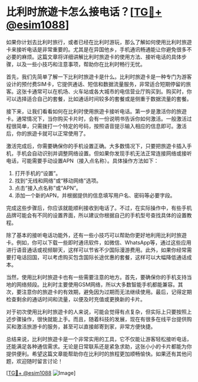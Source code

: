 # 比利时旅遊卡怎么接电话？[[TG💪+ @esim1088](https://t.me/s/esim1088)]

如果你计划去比利时旅行，或者已经在比利时游玩，那么了解如何使用比利时旅遊卡来接听电话是非常重要的。尤其是在异国他乡，手机通讯畅通能让你避免很多不必要的麻烦。这篇文章将详细讲解比利时旅遊卡的使用方法、接听电话的具体步骤，以及一些小技巧和注意事项，帮助你在比利时畅行无忧。

首先，我们先简单了解一下比利时旅遊卡是什么。比利时旅遊卡是一种专门为游客设计的预付费SIM卡，它提供通话、短信和数据流量服务，非常适合短期停留的旅客。这张卡通常可以在机场、火车站或各大城市的电信营业厅购买到。购买时，你可以选择适合自己的套餐，比如通话时间较多的套餐或是侧重于数据流量的套餐。

接下来，让我们看看如何在比利时使用旅遊卡接听电话。第一步是激活你的旅遊卡。通常情况下，当你购买卡片时，会有一份说明书告诉你如何激活。一般激活过程很简单，只需拨打一个特定的号码，按照语音提示输入相应的信息即可。激活后，你的旅遊卡就可以正常使用了。

激活完成后，你需要确保你的手机设置正确。大多数情况下，只要把旅遊卡插入手机，手机会自动识别并调整网络设置。但如果你发现手机无法正常连接网络或接听电话，可能需要手动设置APN（接入点名称）。具体操作方法如下：

1. 打开手机的“设置”。
2. 找到“无线和网络”或“移动网络”选项。
3. 点击“接入点名称”或“APN”。
4. 添加一个新的APN，并根据提供的信息填写用户名、密码等必要字段。

完成这些步骤后，你应该就能顺利接收到电话了。不过，在实际操作中，有些手机品牌可能会有不同的设置界面，所以建议你根据自己的手机型号查找具体的设置教程。

除了基本的接听电话功能外，还有一些小技巧可以帮助你更好地利用比利时旅遊卡。例如，你可以下载一些即时通讯软件，如微信、WhatsApp等，通过这些应用进行语音通话或视频聊天，这样可以节省不少国际漫游费用。此外，如果你经常需要打电话回国，可以考虑购买包含国际长途优惠的套餐，这样可以大幅降低通话成本。

当然，使用比利时旅遊卡也有一些需要注意的地方。首先，要确保你的手机支持当地的网络频段。比利时主要使用GSM网络，所以大多数智能手机都能兼容。其次，要注意你的旅遊卡的有效期，避免因为过期而无法继续使用。最后，记得定期检查剩余的通话时间和流量，以便及时充值或更换新的卡片。

对于初次使用比利时旅遊卡的人来说，可能会觉得有点复杂，但实际上只要按照上述步骤操作，很快就能上手。而且，随着科技的发展，现在有很多在线平台提供购买和激活旅游卡的服务，甚至可以直接邮寄到家，非常方便快捷。

总结来说，比利时旅遊卡是一个非常实用的工具，它不仅能让游客轻松接听电话，还能满足各种通信需求。无论是日常联系还是紧急求助，这张小小的卡片都能为你提供便利。希望这篇文章能帮助你在比利时的旅程更加顺畅愉快。如果还有其他问题，欢迎随时留言讨论！

[[TG💪+ @esim1088](https://t.me/s/esim1088) ![Image](https://i.postimg.cc/4NQfJmqS/Snipaste-2025-05-13-00-14-12.png)]